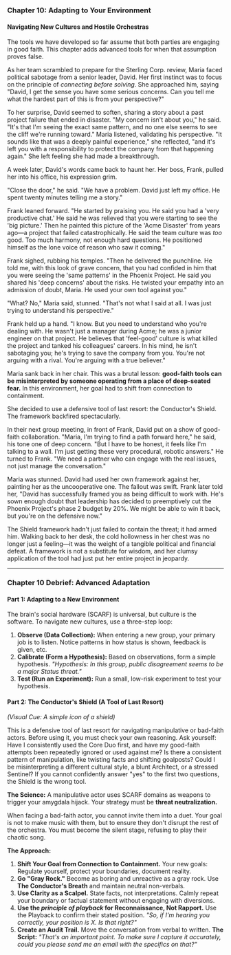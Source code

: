 ### **Chapter 10: Adapting to Your Environment**
#### Navigating New Cultures and Hostile Orchestras

The tools we have developed so far assume that both parties are engaging in good faith. This chapter adds advanced tools for when that assumption proves false.

As her team scrambled to prepare for the Sterling Corp. review, Maria faced political sabotage from a senior leader, David. Her first instinct was to focus on the principle of *connecting before solving*. She approached him, saying "David, I get the sense you have some serious concerns. Can you tell me what the hardest part of this is from your perspective?"

To her surprise, David seemed to soften, sharing a story about a past project failure that ended in disaster. "My concern isn't about you," he said. "It's that I'm seeing the exact same pattern, and no one else seems to see the cliff we're running toward." Maria listened, validating his perspective. "It sounds like that was a deeply painful experience," she reflected, "and it's left you with a responsibility to protect the company from that happening again." She left feeling she had made a breakthrough.

A week later, David's words came back to haunt her. Her boss, Frank, pulled her into his office, his expression grim.

"Close the door," he said. "We have a problem. David just left my office. He spent twenty minutes telling me a story."

Frank leaned forward. "He started by praising you. He said you had a 'very productive chat.' He said he was relieved that you were starting to see the 'big picture.' Then he painted this picture of the 'Acme Disaster' from years ago—a project that failed catastrophically. He said the team culture was *too* good. Too much harmony, not enough hard questions. He positioned himself as the lone voice of reason who saw it coming."

Frank sighed, rubbing his temples. "Then he delivered the punchline. He told me, with this look of grave concern, that you had confided in him that you were seeing the 'same patterns' in the Phoenix Project. He said you shared his 'deep concerns' about the risks. He twisted your empathy into an admission of doubt, Maria. He used your own tool against you."

"What? No," Maria said, stunned. "That's not what I said at all. I was just trying to understand his perspective."

Frank held up a hand. "I know. But you need to understand who you're dealing with. He wasn't just a manager during Acme; he was a junior engineer on that project. He believes that 'feel-good' culture is what killed the project and tanked his colleagues' careers. In his mind, he isn't sabotaging you; he's trying to save the company from you. You're not arguing with a rival. You're arguing with a true believer."

Maria sank back in her chair. This was a brutal lesson: **good-faith tools can be misinterpreted by someone operating from a place of deep-seated fear.** In this environment, her goal had to shift from connection to containment.

She decided to use a defensive tool of last resort: the Conductor's Shield. The framework backfired spectacularly.

In their next group meeting, in front of Frank, David put on a show of good-faith collaboration. "Maria, I'm trying to find a path forward here," he said, his tone one of deep concern. "But I have to be honest, it feels like I'm talking to a wall. I'm just getting these very procedural, robotic answers." He turned to Frank. "We need a partner who can engage with the real issues, not just manage the conversation."

Maria was stunned. David had used her own framework against her, painting her as the uncooperative one. The fallout was swift. Frank later told her, "David has successfully framed you as being difficult to work with. He's sown enough doubt that leadership has decided to preemptively cut the Phoenix Project's phase 2 budget by 20%. We might be able to win it back, but you're on the defensive now."

The Shield framework hadn't just failed to contain the threat; it had armed him. Walking back to her desk, the cold hollowness in her chest was no longer just a feeling—it was the weight of a tangible political and financial defeat. A framework is not a substitute for wisdom, and her clumsy application of the tool had just put her entire project in jeopardy.

---
### **Chapter 10 Debrief: Advanced Adaptation**

#### **Part 1: Adapting to a New Environment**
The brain's social hardware (SCARF) is universal, but culture is the software. To navigate new cultures, use a three-step loop:
1.  **Observe (Data Collection):** When entering a new group, your primary job is to listen. Notice patterns in how status is shown, feedback is given, etc.
2.  **Calibrate (Form a Hypothesis):** Based on observations, form a simple hypothesis. *"Hypothesis: In this group, public disagreement seems to be a major Status threat."*
3.  **Test (Run an Experiment):** Run a small, low-risk experiment to test your hypothesis.

#### **Part 2: The Conductor's Shield (A Tool of Last Resort)**
*(Visual Cue: A simple icon of a shield)*

This is a defensive tool of last resort for navigating manipulative or bad-faith actors. Before using it, you must check your own reasoning. Ask yourself: Have I consistently used the Core Duo first, and have my good-faith attempts been repeatedly ignored or used against me? Is there a consistent pattern of manipulation, like twisting facts and shifting goalposts? Could I be misinterpreting a different cultural style, a blunt Architect, or a stressed Sentinel? If you cannot confidently answer "yes" to the first two questions, the Shield is the wrong tool.

**The Science:** A manipulative actor uses SCARF domains as weapons to trigger your amygdala hijack. Your strategy must be **threat neutralization.**

When facing a bad-faith actor, you cannot invite them into a duet. Your goal is not to make music with them, but to ensure they don't disrupt the rest of the orchestra. You must become the silent stage, refusing to play their chaotic song.

**The Approach:**
1.  **Shift Your Goal from Connection to Containment.** Your new goals: Regulate yourself, protect your boundaries, document reality.
2.  **Go "Gray Rock."** Become as boring and unreactive as a gray rock. Use **The Conductor's Breath** and maintain neutral non-verbals.
3.  **Use Clarity as a Scalpel.** State facts, not interpretations. Calmly repeat your boundary or factual statement without engaging with diversions.
4.  **Use the *principle of playback* for Reconnaissance, Not Rapport.** Use the Playback to confirm their stated position. *"So, if I'm hearing you correctly, your position is X. Is that right?"*
5.  **Create an Audit Trail.** Move the conversation from verbal to written. **The Script:** *"That's an important point. To make sure I capture it accurately, could you please send me an email with the specifics on that?"*
      